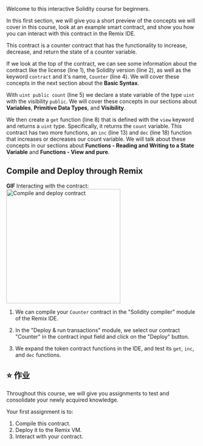 Welcome to this interactive Solidity course for beginners.

In this first section, we will give you a short preview of the concepts we will cover in this course, look at an example smart contract, and show you how you can interact with this contract in the Remix IDE.

This contract is a counter contract that has the functionality to increase, decrease, and return the state of a counter variable.

If we look at the top of the contract, we can see some information about the contract like the license (line 1), the Solidity version (line 2), as well as the keyword `contract` and it's name, `Counter` (line 4). We will cover these concepts in the next section about the **Basic Syntax**.

With `uint public count` (line 5) we declare a state variable of the type `uint` with the visibility `public`. We will cover these concepts in our sections about **Variables**, **Primitive Data Types**, and **Visibility**.  

We then create a `get` function (line 8) that is defined with the `view` keyword and returns a `uint` type. Specifically, it returns the `count` variable. This contract has two more functions, an `inc` (line 13) and `dec` (line 18) function that increases or decreases our count variable.
We will talk about these concepts in our sections about **Functions - Reading and Writing to a State Variable** and **Functions - View and pure**.

## Compile and Deploy through Remix

**GIF** Interacting with the contract:
<img src="https://github.com/dacadeorg/remixMedia/blob/main/solidity-beginner-course/introduction.gif?raw=true" alt="Compile and deploy contract" width="300"/>

1. We can compile your `Counter` contract in the "Solidity compiler" module of the Remix IDE.

2. In the "Deploy & run transactions" module, we select our contract "Counter" in the contract input field and click on the "Deploy" button.

3. We expand the token contract functions in the IDE, and test its `get`, `inc`, and `dec` functions.

## ⭐️ 作业
Throughout this course, we will give you assignments to test and consolidate your newly acquired knowledge.

Your first assignment is to:
1. Compile this contract.
2. Deploy it to the Remix VM.
3. Interact with your contract.
